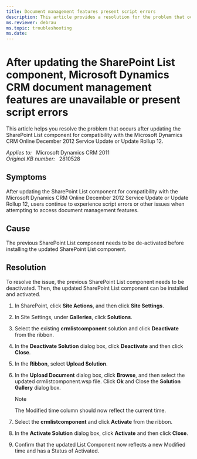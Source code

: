 ```yaml
---
title: Document management features present script errors
description: This article provides a resolution for the problem that occurs after updating the SharePoint List component for compatibility with the Microsoft Dynamics CRM Online December 2012 Service Update or Update Rollup 12.
ms.reviewer: debrau
ms.topic: troubleshooting
ms.date: 
---
```

# After updating the SharePoint List component, Microsoft Dynamics CRM document management features are unavailable or present script errors

This article helps you resolve the problem that occurs after updating the SharePoint List component for compatibility with the Microsoft Dynamics CRM Online December 2012 Service Update or Update Rollup 12.

_Applies to:_ &nbsp; Microsoft Dynamics CRM 2011  
_Original KB number:_ &nbsp; 2810528

## Symptoms

After updating the SharePoint List component for compatibility with the Microsoft Dynamics CRM Online December 2012 Service Update or Update Rollup 12, users continue to experience script errors or other issues when attempting to access document management features.

## Cause

The previous SharePoint List component needs to be de-activated before installing the updated SharePoint List component.

## Resolution

To resolve the issue, the previous SharePoint List component needs to be deactivated. Then, the updated SharePoint List component can be installed and activated.

1. In SharePoint, click **Site Actions**, and then click **Site Settings**.

2. In Site Settings, under **Galleries**, click **Solutions**.

3. Select the existing **crmlistcomponent** solution and click **Deactivate** from the ribbon.

4. In the **Deactivate Solution** dialog box, click **Deactivate** and then click **Close**.

5. In the **Ribbon**, select **Upload Solution**.

6. In the **Upload Document** dialog box, click **Browse**, and then select the updated crmlistcomponent.wsp file. Click **Ok** and Close the **Solution Gallery** dialog box.

   > [!NOTE]
   > The Modified time column should now reflect the current time.

7. Select the **crmlistcomponent** and click **Activate** from the ribbon.

8. In the **Activate Solution** dialog box, click **Activate** and then click **Close**.

9. Confirm that the updated List Component now reflects a new Modified time and has a Status of Activated.
